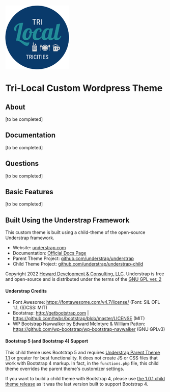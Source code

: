 <p><img src="../assets/logos/logo-blue.png" width="200" height="auto"></p>

# Tri-Local Custom Wordpress Theme  

## About

[to be completed]

## Documentation
  
[to be completed]

## Questions

[to be completed]

## Basic Features

[to be completed]

## Built Using the Understrap Framework

This custom theme is built using a child-theme of the open-source Understrap framework.

- Website: [understrap.com](https://understrap.com)
- Documentation: [Official Docs Page](https://docs.understrap.com/)
- Parent Theme Project: [github.com/understrap/understrap](https://github.com/understrap/understrap)
- Child Theme Project: [github.com/understrap/understrap-child](https://github.com/understrap/understrap-child)

Copyright 2022 [Howard Development & Consulting, LLC](https://howarddc.com). Understrap is free and open-source and is distributed under the terms of the [GNU GPL ver. 2](http://www.gnu.org/licenses/old-licenses/gpl-2.0.en.html)

#### Understrap Credits

- Font Awesome: https://fontawesome.com/v4.7/license/ (Font: SIL OFL 1.1, (S)CSS: MIT)
- Bootstrap: http://getbootstrap.com | https://github.com/twbs/bootstrap/blob/master/LICENSE (MIT)
- WP Bootstrap Navwalker by Edward McIntyre & William Patton: https://github.com/wp-bootstrap/wp-bootstrap-navwalker (GNU GPLv3)

#### Bootstrap 5 (and Bootstrap 4) Support

This child theme uses Bootstrap 5 and requires [Understrap Parent Theme 1.1](https://wordpress.org/themes/understrap) or greater for best functionality. It does not create JS or CSS files that work with Bootstrap 4 markup. In fact, in the `functions.php` file, this child theme overrides the parent theme's customizer settings.

If you want to build a child theme with Bootstrap 4, please use [the 1.0.1 child theme release](https://github.com/understrap/understrap-child/releases/tag/v1.0.1) as it was the last version built to support Bootstrap 4.